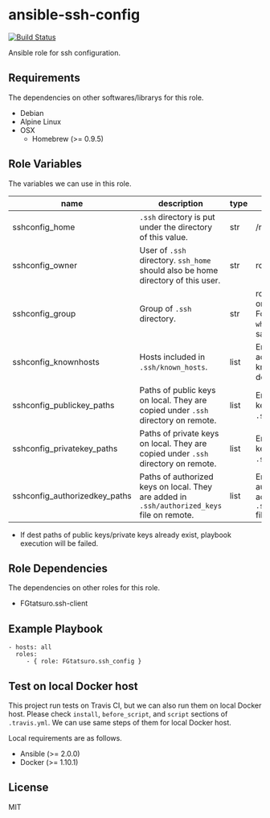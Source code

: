 ansible-ssh-config
====================================

[![Build Status](https://travis-ci.org/FGtatsuro/ansible-ssh-config.svg?branch=master)](https://travis-ci.org/FGtatsuro/ansible-ssh-config)

Ansible role for ssh configuration.

Requirements
------------

The dependencies on other softwares/librarys for this role.

- Debian
- Alpine Linux
- OSX
  - Homebrew (>= 0.9.5)

Role Variables
--------------

The variables we can use in this role.

|name|description|type|default|
|---|---|---|---|
|sshconfig_home|`.ssh` directory is put under the directory of this value.|str|/root|
|sshconfig_owner|User of `.ssh` directory. `ssh_home` should also be home directory of this user.|str|root|
|sshconfig_group|Group of `.ssh` directory.|str|root(This value is only valid on Linux. For OSX, please use `wheel` or `admin` as same means.)|
|sshconfig_knownhosts|Hosts included in `.ssh/known_hosts`.|list|Empty list. No host is added in known_hosts in default.|
|sshconfig_publickey_paths|Paths of public keys on local. They are copied under `.ssh` directory on remote.|list|Empty list. No public key is added under `.ssh` directory.|
|sshconfig_privatekey_paths|Paths of private keys on local. They are copied under `.ssh` directory on remote.|list|Empty list. No public key is added under `.ssh` directory.|
|sshconfig_authorizedkey_paths|Paths of authorized keys on local. They are added in `.ssh/authorized_keys` file on remote.|list|Empty list. No authorized key is added in `.ssh/authorized_keys` file.|

- If dest paths of public keys/private keys already exist, playbook execution will be failed.

Role Dependencies
-----------------

The dependencies on other roles for this role.

- FGtatsuro.ssh-client

Example Playbook
----------------

    - hosts: all
      roles:
         - { role: FGtatsuro.ssh_config }

Test on local Docker host
-------------------------

This project run tests on Travis CI, but we can also run them on local Docker host.
Please check `install`, `before_script`, and `script` sections of `.travis.yml`.
We can use same steps of them for local Docker host.

Local requirements are as follows.

- Ansible (>= 2.0.0)
- Docker (>= 1.10.1)

License
-------

MIT
